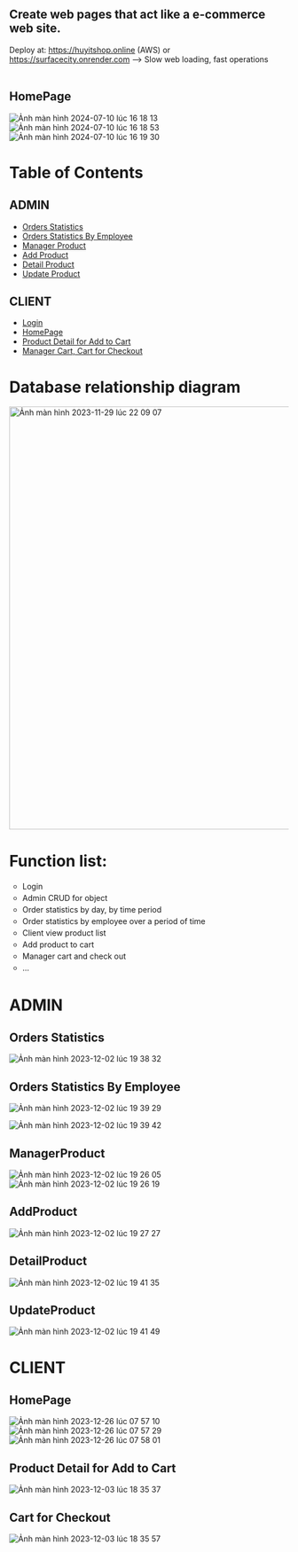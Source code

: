 ## Create web pages that act like a e-commerce web site.
   Deploy at: https://huyitshop.online (AWS)
   or https://surfacecity.onrender.com  --> Slow web loading, fast operations </br> </br>

## HomePage
![Ảnh màn hình 2024-07-10 lúc 16 18 13](https://github.com/tranquanghuy-09/FullStack-SurfaceCity/assets/107989088/f384e038-5dab-4435-b4e2-1dd0e9800356)
![Ảnh màn hình 2024-07-10 lúc 16 18 53](https://github.com/tranquanghuy-09/FullStack-SurfaceCity/assets/107989088/f5b224ef-92a3-466a-b3ba-9e2dc7864356)
![Ảnh màn hình 2024-07-10 lúc 16 19 30](https://github.com/tranquanghuy-09/FullStack-SurfaceCity/assets/107989088/e17cd0b0-0f90-4652-a1c6-c46ddab17906)


# Table of Contents
## ADMIN
- [Orders Statistics](#orders-statistics)
- [Orders Statistics By Employee](#orders-statistics-by-employee)
- [Manager Product](#managerproduct)
- [Add Product](#addproduct)
- [Detail Product](#detailproduct)
- [Update Product](#updateproduct)

## CLIENT
- [Login](#)
- [HomePage](#homepage)
- [Product Detail for Add to Cart](#product-detail-for-add-to-cart)
- [Manager Cart, Cart for Checkout](#cart-for-checkout)



# Database relationship diagram
<img width="763" alt="Ảnh màn hình 2023-11-29 lúc 22 09 07" src="https://github.com/tranquanghuy-09/WWW-JAVA-Week7/assets/107989088/0912b46c-0729-4700-bb54-78f154e0ca40">


# Function list:
<ul style="list-style-type:circle; text-align: justify; line-height: 1.5;">
        <li>Login</li>
        <li>Admin CRUD for object</li>
        <li>Order statistics by day, by time period</li>
        <li>Order statistics by employee over a period of time</li>
        <li>Client view product list</li>
        <li>Add product to cart</li>
        <li>Manager cart and check out</li>
        <li>...</li>
    </ul>


# ADMIN
## Orders Statistics
![Ảnh màn hình 2023-12-02 lúc 19 38 32](https://github.com/tranquanghuy-09/WWW-JAVA-Week7/assets/107989088/b792ea63-6788-4703-be97-1f0ed3d68840)

## Orders Statistics By Employee
![Ảnh màn hình 2023-12-02 lúc 19 39 29](https://github.com/tranquanghuy-09/WWW-JAVA-Week7/assets/107989088/a84f24dd-7af7-4e93-a23f-9a3bbca588a0)

![Ảnh màn hình 2023-12-02 lúc 19 39 42](https://github.com/tranquanghuy-09/WWW-JAVA-Week7/assets/107989088/960a6427-a535-496a-ab47-17cf34413e8f)


## ManagerProduct
![Ảnh màn hình 2023-12-02 lúc 19 26 05](https://github.com/tranquanghuy-09/WWW-JAVA-Week7/assets/107989088/49453d26-73ec-4c8f-bac1-70dc953e47aa)
![Ảnh màn hình 2023-12-02 lúc 19 26 19](https://github.com/tranquanghuy-09/WWW-JAVA-Week7/assets/107989088/2a0258ce-7947-4c6c-84f1-c1968b8fc522)

## AddProduct
![Ảnh màn hình 2023-12-02 lúc 19 27 27](https://github.com/tranquanghuy-09/WWW-JAVA-Week7/assets/107989088/243f6197-768c-4937-bb00-388d1376e46f)
## DetailProduct
![Ảnh màn hình 2023-12-02 lúc 19 41 35](https://github.com/tranquanghuy-09/WWW-JAVA-Week7/assets/107989088/328c3d56-b096-4eb3-b2a1-95e26521b2cb)
## UpdateProduct
![Ảnh màn hình 2023-12-02 lúc 19 41 49](https://github.com/tranquanghuy-09/WWW-JAVA-Week7/assets/107989088/8c139207-f9fa-4910-af03-0c343a1a8c36)


# CLIENT
## HomePage
![Ảnh màn hình 2023-12-26 lúc 07 57 10](https://github.com/tranquanghuy-09/FullStack-SurfaceCity/assets/107989088/bd35756e-355e-4afa-bb79-fe940294fb3d)
![Ảnh màn hình 2023-12-26 lúc 07 57 29](https://github.com/tranquanghuy-09/FullStack-SurfaceCity/assets/107989088/8d78ac62-3505-4692-8948-0b756b863234)
![Ảnh màn hình 2023-12-26 lúc 07 58 01](https://github.com/tranquanghuy-09/FullStack-SurfaceCity/assets/107989088/04dd59a8-e3fe-4d2c-9aaa-40f1b8217989)


## Product Detail for Add to Cart
![Ảnh màn hình 2023-12-03 lúc 18 35 37](https://github.com/tranquanghuy-09/WWW-JAVA-Week7-8-9/assets/107989088/6dbe1a93-a936-4965-9af6-731d98e847c1)

## Cart for Checkout
![Ảnh màn hình 2023-12-03 lúc 18 35 57](https://github.com/tranquanghuy-09/WWW-JAVA-Week7-8-9/assets/107989088/06436ba1-d8fb-4b83-b8a3-70dbecb0626c)


